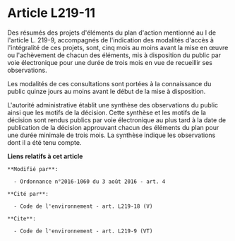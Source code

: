 # Article L219-11

Des résumés des projets d'éléments du plan d'action mentionné au I de l'article L. 219-9, accompagnés de l'indication des
modalités d'accès à l'intégralité de ces projets, sont, cinq mois au moins avant la mise en œuvre ou l'achèvement de chacun
des éléments, mis à disposition du public par voie électronique pour une durée de trois mois en vue de recueillir ses
observations. 

Les modalités de ces consultations sont portées à la connaissance du public quinze jours au moins avant le début de la mise à
disposition. 

L'autorité administrative établit une synthèse des observations du public ainsi que les motifs de la décision. Cette synthèse
et les motifs de la décision sont rendus publics par voie électronique au plus tard à la date de publication de la décision
approuvant chacun des éléments du plan pour une durée minimale de trois mois. La synthèse indique les observations dont il a
été tenu compte.

**Liens relatifs à cet article**

	**Modifié par**:

	  - Ordonnance n°2016-1060 du 3 août 2016 - art. 4

	**Cité par**:

	  - Code de l'environnement - art. L219-18 (V)

	**Cite**:

	  - Code de l'environnement - art. L219-9 (VT)
